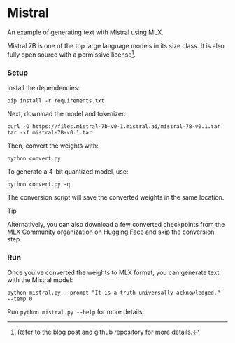 # Mistral 

An example of generating text with Mistral using MLX.

Mistral 7B is one of the top large language models in its size class. It is
also fully open source with a permissive license[^1].

### Setup

Install the dependencies:

```
pip install -r requirements.txt
```

Next, download the model and tokenizer:

```
curl -O https://files.mistral-7b-v0-1.mistral.ai/mistral-7B-v0.1.tar
tar -xf mistral-7B-v0.1.tar
```

Then, convert the weights with:

```
python convert.py
```

To generate a 4-bit quantized model, use:

```
python convert.py -q
```

The conversion script will save the converted weights in the same location.

> [!TIP]
> Alternatively, you can also download a few converted checkpoints from the
> [MLX Community](https://huggingface.co/mlx-community) organization on Hugging
> Face and skip the conversion step.


### Run

Once you've converted the weights to MLX format, you can generate text with
the Mistral model:

```
python mistral.py --prompt "It is a truth universally acknowledged,"  --temp 0
```

Run `python mistral.py --help` for more details.

[^1]: Refer to the [blog post](https://mistral.ai/news/announcing-mistral-7b/)
and [github repository](https://github.com/mistralai/mistral-src) for more
details.
